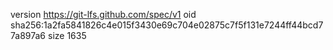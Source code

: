 version https://git-lfs.github.com/spec/v1
oid sha256:1a2fa5841826c4e015f3430e69c704e02875c7f5f131e7244ff44bcd77a897a6
size 1635
